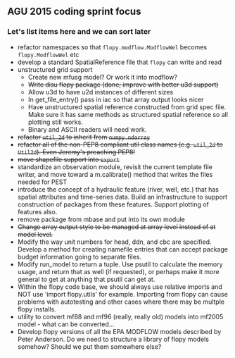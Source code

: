 ## AGU 2015 coding sprint focus
### Let's list items here and we can sort later
- refactor namespaces so that `flopy.modflow.ModflowWel` becomes `flopy.ModflowWel` etc
- develop a standard SpatialReference file that `flopy` can write and read
- unstructured grid support
    - Create new mfusg model?  Or work it into modflow?
    - ~~Write disu flopy package (done; improve with better u3d support)~~
    - Allow u3d to have u2d instances of different sizes
    - In get_file_entry() pass in iac so that array output looks nicer
    - Have unstructured spatial reference constructed from grid spec file.  Make sure it has same methods as structured spatial reference so all plotting still works.
    - Binary and ASCII readers will need work.
- ~~refactor `util_2d` to inherit from `numpy.ndarray`~~
- ~~refactor all of the non-PEP8 compliant util class names (e.g. `util_2d` to `Util2d`). Even Jeremy's preaching PEP8!~~
- ~~move shapefile support into `export`~~
- standardize an observation module, revisit the current template file writer, and move toward a m.calibrate() method that writes the files needed for PEST
- introduce the concept of a hydraulic feature (river, well, etc.) that has spatial attributes and time-series data.  Build an infrastructure to support construction of packages from these features.  Support plotting of features also.
- remove package from mbase and put into its own module
- ~~Change array output style to be managed at array level instead of at model level.~~
- Modify the way unit numbers for head, ddn, and cbc are specified. Develop a method for creating namefile entries that can accept package budget information going to separate files.
- Modify run_model to return a tuple.  Use psutil to calculate the memory usage, and return that as well (if requested), or perhaps make it more general to get at anything that psutil can get at.
- Within the flopy code base, we should always use relative imports and NOT use 'import flopy.utils' for example.  Importing from flopy can cause problems with autotesting and other cases where there may be multple flopy installs.
- utility to convert mf88 and mf96 (really, really old) models into mf2005 model - what can be converted...
- Develop flopy versions of all the EPA MODFLOW models described by Peter Anderson.  Do we need to structure a library of flopy models somehow?  Should we put them somewhere else?

